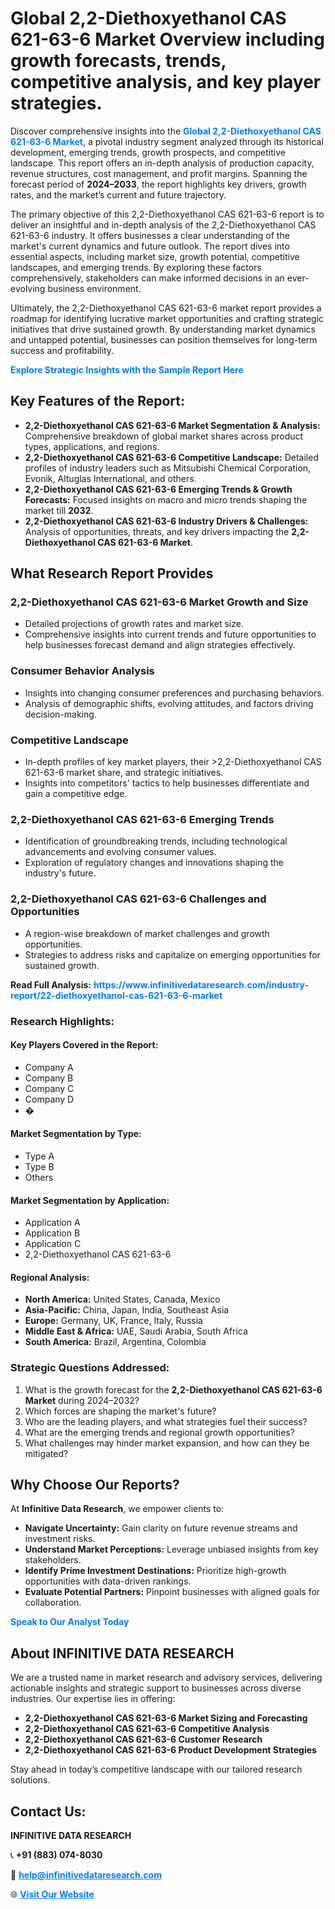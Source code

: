 <h1>Global 2,2-Diethoxyethanol CAS 621-63-6 Market Overview including growth forecasts, trends, competitive analysis, and key player strategies.</h1>
<p>
Discover comprehensive insights into the 
<a href="https://www.infinitivedataresearch.com/industry-report/22-diethoxyethanol-cas-621-63-6-market" rel="dofollow" style="color: #007BFF; text-decoration: none;"><strong>Global 2,2-Diethoxyethanol CAS 621-63-6 Market</strong></a>, a pivotal industry segment analyzed through its historical development, emerging trends, growth prospects, and competitive landscape. This report offers an in-depth analysis of production capacity, revenue structures, cost management, and profit margins. Spanning the forecast period of <strong>2024–2033</strong>, the report highlights key drivers, growth rates, and the market’s current and future trajectory.
</p>
<p>
The primary objective of this 2,2-Diethoxyethanol CAS 621-63-6 report is to deliver an insightful and in-depth analysis of the 2,2-Diethoxyethanol CAS 621-63-6 industry. It offers businesses a clear understanding of the market's current dynamics and future outlook. The report dives into essential aspects, including market size, growth potential, competitive landscapes, and emerging trends. By exploring these factors comprehensively, stakeholders can make informed decisions in an ever-evolving business environment.
</p>
<p>
Ultimately, the 2,2-Diethoxyethanol CAS 621-63-6 market report provides a roadmap for identifying lucrative market opportunities and crafting strategic initiatives that drive sustained growth. By understanding market dynamics and untapped potential, businesses can position themselves for long-term success and profitability.
</p>
<p>
<a href="https://www.infinitivedataresearch.com/request-sample/reportId=103693" style="color: #007BFF; text-decoration: none;"><strong>Explore Strategic Insights with the Sample Report Here</strong></a>
</p>

<h2>Key Features of the Report:</h2>
<ul>
<li><strong>2,2-Diethoxyethanol CAS 621-63-6 Market Segmentation & Analysis:</strong> Comprehensive breakdown of global market shares across product types, applications, and regions.</li>
<li><strong>2,2-Diethoxyethanol CAS 621-63-6 Competitive Landscape:</strong> Detailed profiles of industry leaders such as Mitsubishi Chemical Corporation, Evonik, Altuglas International, and others.</li>
<li><strong>2,2-Diethoxyethanol CAS 621-63-6 Emerging Trends & Growth Forecasts:</strong> Focused insights on macro and micro trends shaping the market till <strong>2032</strong>.</li>
<li><strong>2,2-Diethoxyethanol CAS 621-63-6 Industry Drivers & Challenges:</strong> Analysis of opportunities, threats, and key drivers impacting the <strong>2,2-Diethoxyethanol CAS 621-63-6 Market</strong>.</li>
</ul>

<h2>What Research Report Provides</h2>
<h3>2,2-Diethoxyethanol CAS 621-63-6 Market Growth and Size</h3>
<ul>
<li>Detailed projections of growth rates and market size.</li>
<li>Comprehensive insights into current trends and future opportunities to help businesses forecast demand and align strategies effectively.</li>
</ul>

<h3>Consumer Behavior Analysis</h3>
<ul>
<li>Insights into changing consumer preferences and purchasing behaviors.</li>
<li>Analysis of demographic shifts, evolving attitudes, and factors driving decision-making.</li>
</ul>

<h3>Competitive Landscape</h3>
<ul>
<li>In-depth profiles of key market players, their >2,2-Diethoxyethanol CAS 621-63-6 market share, and strategic initiatives.</li>
<li>Insights into competitors' tactics to help businesses differentiate and gain a competitive edge.</li>
</ul>

<h3>2,2-Diethoxyethanol CAS 621-63-6 Emerging Trends</h3>
<ul>
<li>Identification of groundbreaking trends, including technological advancements and evolving consumer values.</li>
<li>Exploration of regulatory changes and innovations shaping the industry's future.</li>
</ul>

<h3>2,2-Diethoxyethanol CAS 621-63-6 Challenges and Opportunities</h3>
<ul>
<li>A region-wise breakdown of market challenges and growth opportunities.</li>
<li>Strategies to address risks and capitalize on emerging opportunities for sustained growth.</li>
</ul>
<p><strong>Read Full Analysis:</strong> <a href="https://www.infinitivedataresearch.com/industry-report/22-diethoxyethanol-cas-621-63-6-market" rel="dofollow" style="color: #007BFF; text-decoration: none;"><strong>https://www.infinitivedataresearch.com/industry-report/22-diethoxyethanol-cas-621-63-6-market</strong></a></p>
<h3>Research Highlights:</h3>
<h4>Key Players Covered in the Report:</h4>
<ul><li>Company A</li><li>Company B</li><li>Company C</li><li>Company D</li><li>�</li></ul>
<h4>Market Segmentation by Type:</h4>
<ul><li>Type A</li><li>Type B</li><li>Others</li></ul>
<h4>Market Segmentation by Application:</h4>
<ul><li>Application A</li><li>Application B</li><li>Application C</li><li>2,2-Diethoxyethanol CAS 621-63-6</li></ul>

<h4>Regional Analysis:</h4>
<ul>
<li><strong>North America:</strong> United States, Canada, Mexico</li>
<li><strong>Asia-Pacific:</strong> China, Japan, India, Southeast Asia</li>
<li><strong>Europe:</strong> Germany, UK, France, Italy, Russia</li>
<li><strong>Middle East & Africa:</strong> UAE, Saudi Arabia, South Africa</li>
<li><strong>South America:</strong> Brazil, Argentina, Colombia</li>
</ul>

<h3>Strategic Questions Addressed:</h3>
<ol>
<li>What is the growth forecast for the <strong>2,2-Diethoxyethanol CAS 621-63-6 Market</strong> during 2024–2032?</li>
<li>Which forces are shaping the market's future?</li>
<li>Who are the leading players, and what strategies fuel their success?</li>
<li>What are the emerging trends and regional growth opportunities?</li>
<li>What challenges may hinder market expansion, and how can they be mitigated?</li>
</ol>

<h2>Why Choose Our Reports?</h2>
<p>At <strong>Infinitive Data Research</strong>, we empower clients to:</p>
<ul>
<li><strong>Navigate Uncertainty:</strong> Gain clarity on future revenue streams and investment risks.</li>
<li><strong>Understand Market Perceptions:</strong> Leverage unbiased insights from key stakeholders.</li>
<li><strong>Identify Prime Investment Destinations:</strong> Prioritize high-growth opportunities with data-driven rankings.</li>
<li><strong>Evaluate Potential Partners:</strong> Pinpoint businesses with aligned goals for collaboration.</li>
</ul>
<p><a href="https://www.infinitivedataresearch.com/industry-report/22-diethoxyethanol-cas-621-63-6-market" rel="dofollow" style="color: #007BFF; text-decoration: none;"><strong>Speak to Our Analyst Today</strong></a></p>

<h2>About INFINITIVE DATA RESEARCH</h2>
<p>We are a trusted name in market research and advisory services, delivering actionable insights and strategic support to businesses across diverse industries. Our expertise lies in offering:</p>
<ul>
<li><strong>2,2-Diethoxyethanol CAS 621-63-6 Market Sizing and Forecasting</strong></li>
<li><strong>2,2-Diethoxyethanol CAS 621-63-6 Competitive Analysis</strong></li>
<li><strong>2,2-Diethoxyethanol CAS 621-63-6 Customer Research</strong></li>
<li><strong>2,2-Diethoxyethanol CAS 621-63-6 Product Development Strategies</strong></li>
</ul>
<p>Stay ahead in today’s competitive landscape with our tailored research solutions.</p>

<h2>Contact Us:</h2>
<p><strong>INFINITIVE DATA RESEARCH</strong></p>
<p>📞 <strong>+91 (883) 074-8030</strong></p>
<p>📧 <strong><a href="mailto:help@infinitivedataresearch.com" style="color: #007BFF;">help@infinitivedataresearch.com</a></strong></p>
<p>🌐 <strong><a href="https://www.infinitivedataresearch.com" rel="dofollow" style="color: #007BFF;">Visit Our Website</a></strong></p>